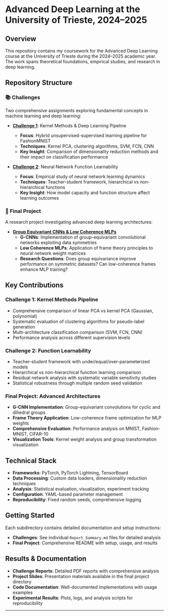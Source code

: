 # Advanced Deep Learning at the University of Trieste, 2024–2025

## Overview

This repository contains my coursework for the Advanced Deep Learning course at the University of Trieste during the 2024–2025 academic year. The work spans theoretical foundations, empirical studies, and research in deep learning.

## Repository Structure

### 📚 Challenges
Two comprehensive assignments exploring fundamental concepts in machine learning and deep learning:

- **[Challenge 1](challenges/01/)**: Kernel Methods & Deep Learning Pipeline
  - **Focus**: Hybrid unsupervised-supervised learning pipeline for FashionMNIST
  - **Techniques**: Kernel PCA, clustering algorithms, SVM, FCN, CNN
  - **Key Insight**: Comparison of dimensionality reduction methods and their impact on classification performance

- **[Challenge 2](challenges/02/)**: Neural Network Function Learnability
  - **Focus**: Empirical study of neural network learning dynamics
  - **Techniques**: Teacher-student framework, hierarchical vs non-hierarchical functions
  - **Key Insight**: How model capacity and function structure affect learning outcomes

### 🎯 Final Project
A research project investigating advanced deep learning architectures:

- **[Group Equivariant CNNs & Low Coherence MLPs](final_project/)**
  - **G-CNNs**: Implementation of group-equivariant convolutional networks exploiting data symmetries
  - **Low Coherence MLPs**: Application of frame theory principles to neural network weight matrices
  - **Research Questions**: Does group equivariance improve performance on symmetric datasets? Can low-coherence frames enhance MLP training?

## Key Contributions

### Challenge 1: Kernel Methods Pipeline
- Comprehensive comparison of linear PCA vs kernel PCA (Gaussian, polynomial)
- Systematic evaluation of clustering algorithms for pseudo-label generation
- Multi-architecture classification comparison (SVM, FCN, CNN)
- Performance analysis across different supervision levels

### Challenge 2: Function Learnability
- Teacher-student framework with under/equal/over-parameterized models
- Hierarchical vs non-hierarchical function learning comparison
- Residual network analysis with systematic variable sensitivity studies
- Statistical robustness through multiple random seed validation

### Final Project: Advanced Architectures
- **G-CNN Implementation**: Group-equivariant convolutions for cyclic and dihedral groups
- **Frame Theory Application**: Low-coherence frame optimization for MLP weights
- **Comprehensive Evaluation**: Performance analysis on MNIST, Fashion-MNIST, CIFAR-10
- **Visualization Tools**: Kernel weight analysis and group transformation visualization

## Technical Stack

- **Frameworks**: PyTorch, PyTorch Lightning, TensorBoard
- **Data Processing**: Custom data loaders, dimensionality reduction techniques
- **Analysis**: Statistical evaluation, visualization, experiment tracking
- **Configuration**: YAML-based parameter management
- **Reproducibility**: Fixed random seeds, comprehensive logging

## Getting Started

Each subdirectory contains detailed documentation and setup instructions:

- **Challenges**: See individual `Report_Summary.md` files for detailed analysis
- **Final Project**: Comprehensive README with setup, usage, and results

## Results & Documentation

- **Challenge Reports**: Detailed PDF reports with comprehensive analysis
- **Project Slides**: Presentation materials available in the final project directory
- **Code Documentation**: Well-documented implementations with usage examples
- **Experimental Results**: Plots, logs, and analysis scripts for reproducibility

---

